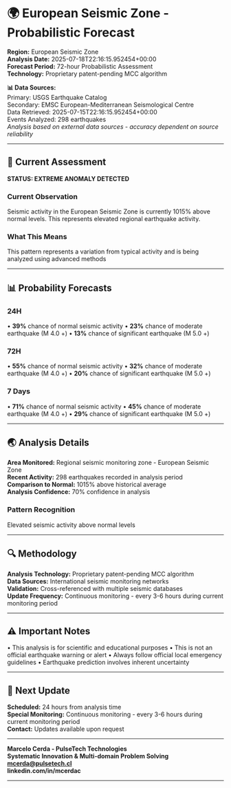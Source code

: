 # 🌍 European Seismic Zone - Probabilistic Forecast

**Region:** European Seismic Zone  
**Analysis Date:** 2025-07-18T22:16:15.952454+00:00  
**Forecast Period:** 72-hour Probabilistic Assessment  
**Technology:** Proprietary patent-pending MCC algorithm  

**📊 Data Sources:**  
Primary: USGS Earthquake Catalog  
Secondary: EMSC European-Mediterranean Seismological Centre  
Data Retrieved: 2025-07-15T22:16:15.952454+00:00  
Events Analyzed: 298 earthquakes  
*Analysis based on external data sources - accuracy dependent on source reliability*

---

## 🎯 Current Assessment

**STATUS: EXTREME ANOMALY DETECTED**

### Current Observation
Seismic activity in the European Seismic Zone is currently 1015% above normal levels. This represents elevated regional earthquake activity.

### What This Means
This pattern represents a variation from typical activity and is being analyzed using advanced methods

---

## 📊 Probability Forecasts

### 24H
• **39%** chance of normal seismic activity
• **23%** chance of moderate earthquake (M 4.0 +)
• **13%** chance of significant earthquake (M 5.0 +)

### 72H
• **55%** chance of normal seismic activity
• **32%** chance of moderate earthquake (M 4.0 +)
• **20%** chance of significant earthquake (M 5.0 +)

### 7 Days
• **71%** chance of normal seismic activity
• **45%** chance of moderate earthquake (M 4.0 +)
• **29%** chance of significant earthquake (M 5.0 +)

---

## 🌏 Analysis Details
**Area Monitored:** Regional seismic monitoring zone - European Seismic Zone  
**Recent Activity:** 298 earthquakes recorded in analysis period  
**Comparison to Normal:** 1015% above historical average  
**Analysis Confidence:** 70% confidence in analysis  

### Pattern Recognition
Elevated seismic activity above normal levels

---

## 🔍 Methodology
**Analysis Technology:** Proprietary patent-pending MCC algorithm  
**Data Sources:** International seismic monitoring networks  
**Validation:** Cross-referenced with multiple seismic databases  
**Update Frequency:** Continuous monitoring - every 3-6 hours during current monitoring period  

---

## ⚠️ Important Notes
• This analysis is for scientific and educational purposes
• This is not an official earthquake warning or alert
• Always follow official local emergency guidelines
• Earthquake prediction involves inherent uncertainty

---

## 📅 Next Update
**Scheduled:** 24 hours from analysis time  
**Special Monitoring:** Continuous monitoring - every 3-6 hours during current monitoring period  
**Contact:** Updates available upon request  

---

**Marcelo Cerda - PulseTech Technologies**  
**Systematic Innovation & Multi-domain Problem Solving**  
**mcerda@pulsetech.cl**  
**linkedin.com/in/mcerdac**

---
